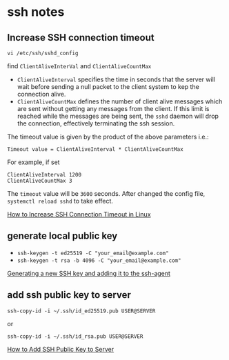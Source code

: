 # ssh notes

## Increase SSH connection timeout

`vi /etc/ssh/sshd_config`

find `ClientAliveInterVal` and `ClientAliveCountMax`

- `ClientAliveInterval` specifies the time in seconds that the server will wait before sending a null packet to the client system to kep the connection alive.
- `ClientAliveCountMax` defines the number of client alive messages which are sent without getting any messages from the client. If this limit is reached while the messages are being sent, the `sshd` daemon will drop the connection, effectively terminating the ssh session.

The timeout value is given by the product of the above parameters i.e.:

`Timeout value = ClientAliveInterval * ClientAliveCountMax`

For example, if set

```config
ClientAliveInterval 1200
ClientAliveCountMax 3
```

The `timeout` value will be `3600` seconds. After changed the config file, `systemctl reload sshd` to take effect.

[How to Increase SSH Connection Timeout in Linux](https://www.tecmint.com/increase-ssh-connection-timeout/)

## generate local public key

- `ssh-keygen -t ed25519 -C "your_email@example.com"`
- `ssh-keygen -t rsa -b 4096 -C "your_email@example.com"`

[Generating a new SSH key and adding it to the ssh-agent](https://docs.github.com/en/authentication/connecting-to-github-with-ssh/generating-a-new-ssh-key-and-adding-it-to-the-ssh-agent)

## add ssh public key to server

`ssh-copy-id -i ~/.ssh/id_ed25519.pub USER@SERVER`

or

`ssh-copy-id -i ~/.ssh/id_rsa.pub USER@SERVER`

[How to Add SSH Public Key to Server](https://linuxhandbook.com/add-ssh-public-key-to-server/)